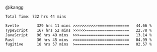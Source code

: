 @ikangg
<!--START_SECTION:waka-->

```txt
Total Time: 732 hrs 44 mins

Svelte        329 hrs 11 mins >>>>>>>>>>>==============   44.66 %
TypeScript    167 hrs 52 mins >>>>>>===================   22.78 %
JavaScript    96 hrs 49 mins  >>>======================   13.14 %
Rust          36 hrs 45 mins  >========================   04.99 %
fugitive      18 hrs 57 mins  >========================   02.57 %
```

<!--END_SECTION:waka-->
